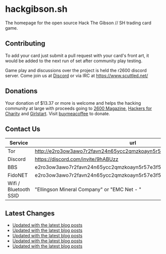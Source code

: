 # hackgibson.sh
The homepage for the open source Hack The Gibson // SH trading card game.


## Contributing

To add your card just submit a pull request with your card's front art, it would be added to the next run of set after community play testing.

Game play and discussions over the project is held the r2600 discord server. Come join us at [Discord](https://discord.com/invite/9hABUzz) or via IRC at https://www.scuttled.net/


## Donations

Your donation of $13.37 or more is welcome and helps the hacking community at large with proceeds going to [2600 Magazine](https://2600.com/), [Hackers for Charity](https://hackersforcharity.org) and [Girlstart](https://girlstart.org).  Visit [buymeacoffee](https://www.buymeacoffee.com/hackgibson.sh) to donate.


## Contact Us

Service | url
-|-
Tor | http://e2ro3ow3awo7r2favn24n65ycc2qmzkoayn5r57e3f56nvjwdcgg32ad.onion
Discord | https://discord.com/invite/9hABUzz
BBS | e2ro3ow3awo7r2favn24n65ycc2qmzkoayn5r57e3f56nvjwdcgg32ad.onion:23
FidoNET | e2ro3ow3awo7r2favn24n65ycc2qmzkoayn5r57e3f56nvjwdcgg32ad.onion:24554
Wifi / Bluetooth SSID | "Ellingson Mineral Company" or "EMC Net - <fidonet address>"

## Latest Changes
<!-- BLOG-POST-LIST:START -->
- [Updated with the latest blog posts](https://github.com/DFW2600/hackgibson.sh/commit/5aaf9f6c72a1afe9fe5d1778da9bba859f545667)
- [Updated with the latest blog posts](https://github.com/DFW2600/hackgibson.sh/commit/c57bb097438755ec995cfbe2a4a2df163b761bfd)
- [Updated with the latest blog posts](https://github.com/DFW2600/hackgibson.sh/commit/9c6ec49a438f081ff51ffc37a77bfa44aafc9568)
- [Updated with the latest blog posts](https://github.com/DFW2600/hackgibson.sh/commit/b85e20d2cdeece3537fd16ab7d3c8301dbd4d00d)
- [Updated with the latest blog posts](https://github.com/DFW2600/hackgibson.sh/commit/43beb3dcd79d493fb0a4dfb84ba16503e05a8cfa)
<!-- BLOG-POST-LIST:END -->
